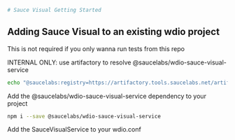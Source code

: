```sh
# Sauce Visual Getting Started
```

## Adding Sauce Visual to an existing wdio project

This is not required if you only wanna run tests from this repo

INTERNAL ONLY: use artifactory to resolve @saucelabs/wdio-sauce-visual-service

```sh
echo "@saucelabs:registry=https://artifactory.tools.saucelabs.net/artifactory/api/npm/all-npm" >> .npmrc
```

Add the @saucelabs/wdio-sauce-visual-service dependency to your project

```sh
npm i --save @saucelabs/wdio-sauce-visual-service
```

Add the SauceVisualService to your wdio.conf